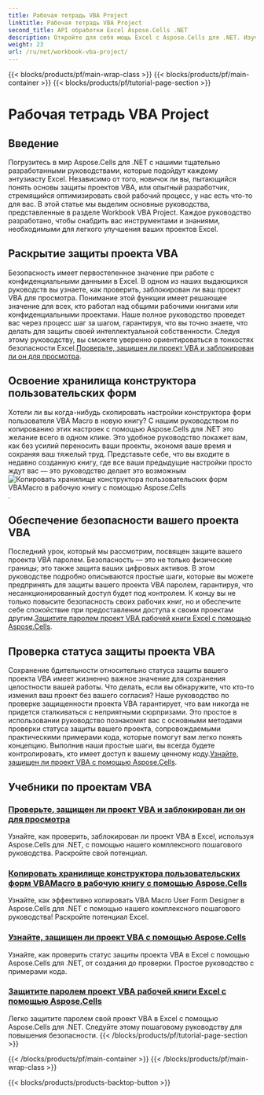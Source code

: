 ```yaml
---
title: Рабочая тетрадь VBA Project
linktitle: Рабочая тетрадь VBA Project
second_title: API обработки Excel Aspose.Cells .NET
description: Откройте для себя мощь Excel с Aspose.Cells для .NET. Изучите комплексные руководства по защите проектов VBA, копированию пользовательских форм и защите вашей рабочей книги.
weight: 23
url: /ru/net/workbook-vba-project/
---
```


{{< blocks/products/pf/main-wrap-class >}}
{{< blocks/products/pf/main-container >}}
{{< blocks/products/pf/tutorial-page-section >}}

# Рабочая тетрадь VBA Project

## Введение

Погрузитесь в мир Aspose.Cells для .NET с нашими тщательно разработанными руководствами, которые подойдут каждому энтузиасту Excel. Независимо от того, новичок ли вы, пытающийся понять основы защиты проектов VBA, или опытный разработчик, стремящийся оптимизировать свой рабочий процесс, у нас есть что-то для вас. В этой статье мы выделим основные руководства, представленные в разделе Workbook VBA Project. Каждое руководство разработано, чтобы снабдить вас инструментами и знаниями, необходимыми для легкого улучшения ваших проектов Excel.

## Раскрытие защиты проекта VBA 

Безопасность имеет первостепенное значение при работе с конфиденциальными данными в Excel. В одном из наших выдающихся руководств вы узнаете, как проверить, заблокирован ли ваш проект VBA для просмотра. Понимание этой функции имеет решающее значение для всех, кто работал над общими рабочими книгами или конфиденциальными проектами. Наше полное руководство проведет вас через процесс шаг за шагом, гарантируя, что вы точно знаете, что делать для защиты своей интеллектуальной собственности. Следуя этому руководству, вы сможете уверенно ориентироваться в тонкостях безопасности Excel.[Проверьте, защищен ли проект VBA и заблокирован ли он для просмотра](./check-vba-project-protection/).

## Освоение хранилища конструктора пользовательских форм

Хотели ли вы когда-нибудь скопировать настройки конструктора форм пользователя VBA Macro в новую книгу? С нашим руководством по копированию этих настроек с помощью Aspose.Cells для .NET это желание всего в одном клике. Это удобное руководство покажет вам, как без усилий переносить ваши проекты, экономя ваше время и сохраняя ваш тяжелый труд. Представьте себе, что вы входите в недавно созданную книгу, где все ваши предыдущие настройки просто ждут вас — это руководство делает это возможным![Копировать хранилище конструктора пользовательских форм VBAMacro в рабочую книгу с помощью Aspose.Cells](./copy-vbamacro-user-form-designer/).

## Обеспечение безопасности вашего проекта VBA

Последний урок, который мы рассмотрим, посвящен защите вашего проекта VBA паролем. Безопасность — это не только физические границы; это также защита ваших цифровых активов. В этом руководстве подробно описываются простые шаги, которые вы можете предпринять для защиты вашего проекта VBA паролем, гарантируя, что несанкционированный доступ будет под контролем. К концу вы не только повысите безопасность своих рабочих книг, но и обеспечите себе спокойствие при предоставлении доступа к своим проектам другим.[Защитите паролем проект VBA рабочей книги Excel с помощью Aspose.Cells](./password-protect-vba-project/).

## Проверка статуса защиты проекта VBA

Сохранение бдительности относительно статуса защиты вашего проекта VBA имеет жизненно важное значение для сохранения целостности вашей работы. Что делать, если вы обнаружите, что кто-то изменил ваш проект без вашего согласия? Наше руководство по проверке защищенности проекта VBA гарантирует, что вам никогда не придется сталкиваться с неприятными сюрпризами. Это простое в использовании руководство познакомит вас с основными методами проверки статуса защиты вашего проекта, сопровождаемыми практическими примерами кода, которые помогут вам легко понять концепцию. Выполнив наши простые шаги, вы всегда будете контролировать, кто имеет доступ к вашему ценному коду.[Узнайте, защищен ли проект VBA с помощью Aspose.Cells](./find-if-vba-project-is-protected/).

## Учебники по проектам VBA
### [Проверьте, защищен ли проект VBA и заблокирован ли он для просмотра](./check-vba-project-protection/)
Узнайте, как проверить, заблокирован ли проект VBA в Excel, используя Aspose.Cells для .NET, с помощью нашего комплексного пошагового руководства. Раскройте свой потенциал.
### [Копировать хранилище конструктора пользовательских форм VBAMacro в рабочую книгу с помощью Aspose.Cells](./copy-vbamacro-user-form-designer/)
Узнайте, как эффективно копировать VBA Macro User Form Designer в Aspose.Cells для .NET с помощью нашего комплексного пошагового руководства! Раскройте потенциал Excel.
### [Узнайте, защищен ли проект VBA с помощью Aspose.Cells](./find-if-vba-project-is-protected/)
Узнайте, как проверить статус защиты проекта VBA в Excel с помощью Aspose.Cells для .NET, от создания до проверки. Простое руководство с примерами кода.
### [Защитите паролем проект VBA рабочей книги Excel с помощью Aspose.Cells](./password-protect-vba-project/)
Легко защитите паролем свой проект VBA в Excel с помощью Aspose.Cells для .NET. Следуйте этому пошаговому руководству для повышения безопасности.
{{< /blocks/products/pf/tutorial-page-section >}}

{{< /blocks/products/pf/main-container >}}
{{< /blocks/products/pf/main-wrap-class >}}

{{< blocks/products/products-backtop-button >}}
